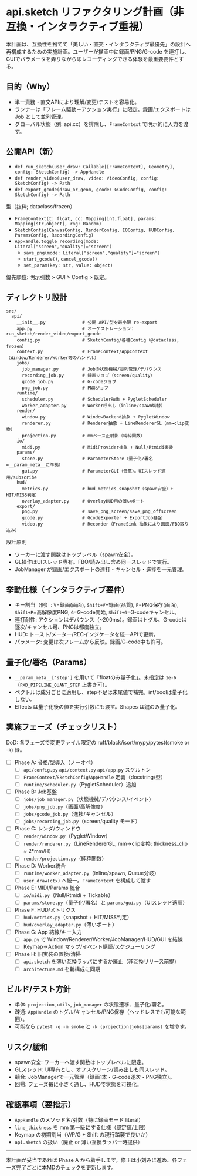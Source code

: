 # api.sketch リファクタリング計画（非互換・インタラクティブ重視）

本計画は、互換性を捨てて「美しい・直交・インタラクティブ最優先」の設計へ再構成するための実施計画。ユーザーが描画中に録画/PNG/G-code を連打し、GUIでパラメータを弄りながら即レコーディングできる体験を最重要要件とする。

## 目的（Why）
- 単一責務・直交APIにより理解/変更/テストを容易化。
- ランナーは「フレーム駆動＋アクション実行」に限定。録画/エクスポートは Job として並列管理。
- グローバル状態（例: api.cc）を排除し、`FrameContext` で明示的に入力を渡す。

## 公開API（新）
- `def run_sketch(user_draw: Callable[[FrameContext], Geometry], config: SketchConfig) -> AppHandle`
- `def render_video(user_draw, video: VideoConfig, config: SketchConfig) -> Path`
- `def export_gcode(draw_or_geom, gcode: GCodeConfig, config: SketchConfig) -> Path`

型（抜粋; dataclass/frozen）
- `FrameContext(t: float, cc: Mapping[int,float], params: Mapping[str,object], rng: Random)`
- `SketchConfig(CanvasConfig, RenderConfig, IOConfig, HUDConfig, ParamsConfig, RecordingConfig)`
- `AppHandle.toggle_recording(mode: Literal["screen","quality"]="screen")`
  - `save_png(mode: Literal["screen","quality"]="screen")`
  - `start_gcode()`, `cancel_gcode()`
  - `set_param(key: str, value: object)`

優先順位: 明示引数 > GUI > Config > 既定。

## ディレクトリ設計
```
src/
  api/
    __init__.py              # 公開 API/型を最小限 re-export
    app.py                   # オーケストレーション: run_sketch/render_video/export_gcode
    config.py                # SketchConfig/各種Config（@dataclass, frozen）
    context.py               # FrameContext/AppContext（Window/Renderer/Worker等のハンドル）
    jobs/
      job_manager.py         # Jobの状態機械/並列管理/デバウンス
      recording_job.py       # 録画ジョブ（screen/quality）
      gcode_job.py           # G-codeジョブ
      png_job.py             # PNGジョブ
    runtime/
      scheduler.py           # Scheduler抽象 + PygletScheduler
      worker_adapter.py      # Worker呼出し（inline/spawn切替）
    render/
      window.py              # WindowBackend抽象 + PygletWindow
      renderer.py            # Renderer抽象 + LineRendererGL（mm→clip変換）
      projection.py          # mmベース正射影（純粋関数）
    io/
      midi.py                # MidiProvider抽象 + Null/Rtmidi実装
    params/
      store.py               # ParameterStore（量子化/署名=__param_meta__に準拠）
      gui.py                 # ParameterGUI（任意）。UIスレッド適用/subscribe
    hud/
      metrics.py             # hud_metrics_snapshot（spawn安全）+ HIT/MISS判定
      overlay_adapter.py     # OverlayHUD用の薄いポート
    export/
      png.py                 # save_png_screen/save_png_offscreen
      gcode.py               # GcodeExporter + ExportJob基盤
      video.py               # Recorder（FrameSink 抽象により画面/FBO取り込み）
```

設計原則
- ワーカーに渡す関数はトップレベル（spawn安全）。
- GL操作はUIスレッド専有。FBO/読み出し含め同一スレッドで実行。
- JobManager が録画/エクスポートの連打・キャンセル・進捗を一元管理。

## 挙動仕様（インタラクティブ要件）
- キー割当（例）: `V`=録画(画面), `Shift+V`=録画(品質), `P`=PNG保存(画面), `Shift+P`=高解像度PNG, `G`=G-code開始, `Shift+G`=G-codeキャンセル。
- 連打耐性: アクションはデバウンス（~200ms）。録画はトグル、G-codeは逐次/キャンセル可、PNGは都度独立。
- HUD: トースト/メーター/RECインジケータを統一APIで更新。
- パラメータ: 変更は次フレームから反映。録画/G-code中も許可。

## 量子化/署名（Params）
- `__param_meta__['step']` を用いて「floatのみ量子化」。未指定は `1e-6`（`PXD_PIPELINE_QUANT_STEP` 上書き可）。
- ベクトルは成分ごとに適用し、step不足は末尾値で補完。int/boolは量子化しない。
- Effects は量子化後の値を実行引数にも渡す。Shapes は鍵のみ量子化。

## 実施フェーズ（チェックリスト）

DoD: 各フェーズで変更ファイル限定の ruff/black/isort/mypy/pytest(smoke or -k) 緑。

- [ ] Phase A: 骨格/型導入（ノーオペ）
  - [ ] `api/config.py` `api/context.py` `api/app.py` スケルトン
  - [ ] `FrameContext`/`SketchConfig`/`AppHandle` 定義（docstring/型）
  - [ ] `runtime/scheduler.py`（PygletScheduler）追加

- [ ] Phase B: Job基盤
  - [ ] `jobs/job_manager.py`（状態機械/デバウンス/イベント）
  - [ ] `jobs/png_job.py`（画面/高解像度）
  - [ ] `jobs/gcode_job.py`（進捗/キャンセル）
  - [ ] `jobs/recording_job.py`（screen/quality モード）

- [ ] Phase C: レンダ/ウィンドウ
  - [ ] `render/window.py`（PygletWindow）
  - [ ] `render/renderer.py`（LineRendererGL, mm→clip変換: thickness_clip ≈ 2*mm/H）
  - [ ] `render/projection.py`（純粋関数）

- [ ] Phase D: Worker統合
  - [ ] `runtime/worker_adapter.py`（inline/spawn, Queue分岐）
  - [ ] `user_draw(ctx)` へ統一。`FrameContext` を構成して渡す

- [ ] Phase E: MIDI/Params 統合
  - [ ] `io/midi.py`（Null/Rtmidi + Tickable）
  - [ ] `params/store.py`（量子化/署名）と `params/gui.py`（UIスレッド適用）

- [ ] Phase F: HUD/メトリクス
  - [ ] `hud/metrics.py`（snapshot + HIT/MISS判定）
  - [ ] `hud/overlay_adapter.py`（薄いポート）

- [ ] Phase G: App 結線/キー入力
  - [ ] `app.py` で Window/Renderer/Worker/JobManager/HUD/GUI を結線
  - [ ] Keymap→Action マップ/イベント購読/スケジューリング

- [ ] Phase H: 旧実装の置換/清掃
  - [ ] `api.sketch` を薄い互換ラッパにするか廃止（非互換リリース前提）
  - [ ] `architecture.md` を新構成に同期

## ビルド/テスト方針
- 単体: `projection`, `utils`, `job_manager` の状態遷移、量子化/署名。
- 疎通: `AppHandle` のトグル/キャンセル/PNG保存（ヘッドレスでも可能な範囲）。
- 可能なら `pytest -q -m smoke` と `-k (projection|jobs|params)` を増やす。

## リスク/緩和
- spawn安全: ワーカーへ渡す関数はトップレベルに限定。
- GLスレッド: UI専有とし、オフスクリーン/読み出しも同スレッド。
- 競合: JobManagerで一元管理（録画1本・G-code逐次・PNG独立）。
- 回帰: フェーズ毎に小さく通し、HUDで状態を可視化。

## 確認事項（要指示）
- `AppHandle` のメソッド名/引数（特に録画モード literal）
- `line_thickness` を mm 第一級にする仕様（既定値/上限）
- Keymap の初期割当（V/P/G + Shift の現行踏襲で良いか）
- `api.sketch` の扱い（廃止 or 薄い互換ラッパ一時提供）

---
本計画が妥当であれば Phase A から着手します。修正は小刻みに進め、各フェーズ完了ごとに本MDのチェックを更新します。
